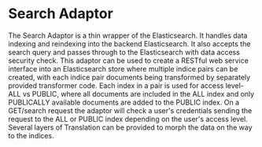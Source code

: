 # Search Adaptor

The Search Adaptor is a thin wrapper of the Elasticsearch. It handles data indexing and reindexing into the backend Elasticsearch. It also accepts the search query and passes through to the Elasticsearch with data access security check.  This adaptor can be used to create a RESTful web service interface into an Elasticsearch store where multiple indice pairs can be created, with each indice pair documents being transformed by separately provided transformer code.  Each index in a pair is used for access level- ALL vs PUBLIC, where all documents are included in the ALL index and only PUBLICALLY available documents are added to the PUBLIC index. On a GET/search request the adaptor will check a user's credentials sending the request to the ALL or PUBLIC index depending on the user's access level.  Several layers of Translation can be provided to morph the data on the way to the indices.
